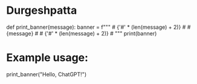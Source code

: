# Durgeshpatta
def print_banner(message):
    banner = f"""
    # {'#' * (len(message) + 2)} #
    # {message} #
    # {'#' * (len(message) + 2)} #
    """
    print(banner)

# Example usage:
print_banner("Hello, ChatGPT!")
